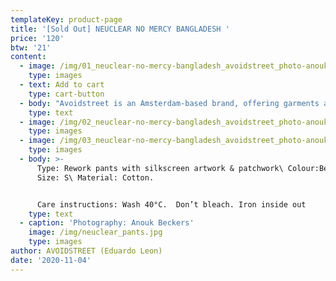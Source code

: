 ```yaml
---
templateKey: product-page
title: '[Sold Out] NEUCLEAR NO MERCY BANGLADESH '
price: '120'
btw: '21'
content:
  - image: /img/01_neuclear-no-mercy-bangladesh_avoidstreet_photo-anouk-beckers.jpg
    type: images
  - text: Add to cart
    type: cart-button
  - body: "Avoidstreet is an Amsterdam-based brand, offering garments and accessories defined by expressive and unique details regenerated from upcycled materials. Every garment starts off as an hyper-adaptable base for transformation — ready to be appropriated, deconstructed, remixed, and finally copied and pasted back into circulation as something else. \r\n\n\r\n\n\r\n\nThe endless source of fast fashion garments available as deadstock and in secondhand markets are like low-resolution images on a hard drive. The result is distinctive one-of-a-kind or small editions that embed a dualist vernacular between the commonplace and the tropes of high fashion. \r\n\n\r\n\nFounded in 2017, Avoidstreet is the initiative of designer Eduardo Leon. Unbridled by industry conventions, Leon combines the sensibilities of rich color-drenched images of Peruvian folklore, tecnocumbia, and bootleg-filled markets, and the potency of a Milanese high-gloss veneer in his creations, including garments, crafted objects, installations, and performances."
    type: text
  - image: /img/02_neuclear-no-mercy-bangladesh_avoidstreet_photo-anouk-beckers.jpg
    type: images
  - image: /img/03_neuclear-no-mercy-bangladesh_avoidstreet_photo-anouk-beckers.jpeg
    type: images
  - body: >-
      Type: Rework pants with silkscreen artwork & patchwork\ Colour:Beige\
      Size: S\ Material: Cotton.


      Care instructions: Wash 40°C.  Don’t bleach. Iron inside out
    type: text
  - caption: 'Photography: Anouk Beckers'
    image: /img/neuclear_pants.jpg
    type: images
author: AVOIDSTREET (Eduardo Leon)
date: '2020-11-04'
---
```


